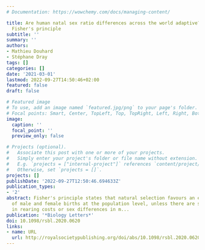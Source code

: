 ```yaml
---
# Documentation: https://wowchemy.com/docs/managing-content/

title: Are human natal sex ratio differences across the world adaptive? A test of
  Fisher's principle
subtitle: ''
summary: ''
authors:
- Mathieu Douhard
- Stéphane Dray
tags: []
categories: []
date: '2021-03-01'
lastmod: 2022-09-27T14:50:46+02:00
featured: false
draft: false

# Featured image
# To use, add an image named `featured.jpg/png` to your page's folder.
# Focal points: Smart, Center, TopLeft, Top, TopRight, Left, Right, BottomLeft, Bottom, BottomRight.
image:
  caption: ''
  focal_point: ''
  preview_only: false

# Projects (optional).
#   Associate this post with one or more of your projects.
#   Simply enter your project's folder or file name without extension.
#   E.g. `projects = ["internal-project"]` references `content/project/deep-learning/index.md`.
#   Otherwise, set `projects = []`.
projects: []
publishDate: '2022-09-27T12:50:46.694633Z'
publication_types:
- '2'
abstract: Fisher's principle states that natural selection favours an equal number
  of male and female births at the population level, unless there are sex differences
  in rearing costs or sex differences in m...
publication: '*Biology Letters*'
doi: 10.1098/rsbl.2020.0620
links:
- name: URL
  url: http://royalsocietypublishing.org/doi/abs/10.1098/rsbl.2020.0620
---
```

